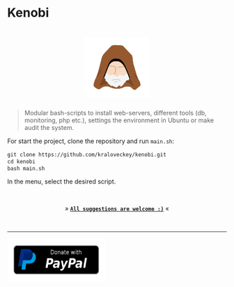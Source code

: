 # Kenobi

<h1 align="center">
  <a href="https://github.com/kraloveckey/kenobi"><img src="img/kenobi.png" width=150 height=140 lt="Kenobi"></a>
</h1>

> Modular bash-scripts to install web-servers, different tools (db, monitoring, php etc.), settings the environment in Ubuntu or make audit the system. 

For start the project, clone the repository and run `main.sh`:

```shell
git clone https://github.com/kraloveckey/kenobi.git
cd kenobi
bash main.sh
```

In the menu, select the desired script.

<br>

<p align="center">
» <b><code><a href="https://github.com/kraloveckey/kenobi/issues">All suggestions are welcome :)</a></code></b> «
</p>

<br>

---

<a href="https://www.paypal.com/donate/?hosted_button_id=GWWLEXEF3XL92">
  <img src="https://raw.githubusercontent.com/kraloveckey/kraloveckey/refs/heads/main/.assets/paypal-donate-button.png" alt="Donate with PayPal" width="225" height="100"/>
</a>

